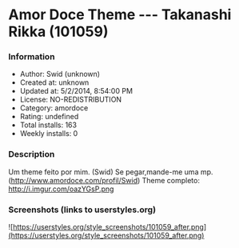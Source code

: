 # Amor Doce Theme --- Takanashi Rikka (101059)

### Information
- Author: Swid (unknown)
- Created at: unknown
- Updated at: 5/2/2014, 8:54:00 PM
- License: NO-REDISTRIBUTION
- Category: amordoce
- Rating: undefined
- Total installs: 163
- Weekly installs: 0


### Description
Um theme feito por mim. (Swid)
Se pegar,mande-me uma mp. (http://www.amordoce.com/profil/Swid)
Theme completo: http://i.imgur.com/oazYGsP.png


### Screenshots (links to userstyles.org)
![https://userstyles.org/style_screenshots/101059_after.png](https://userstyles.org/style_screenshots/101059_after.png)


